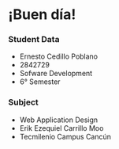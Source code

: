 # ¡Buen día!


### Student Data

- Ernesto Cedillo Poblano
- 2842729
- Sofware Development
- 6° Semester

### Subject

- Web Application Design
- Erik Ezequiel Carrillo Moo
- Tecmilenio Campus Cancún